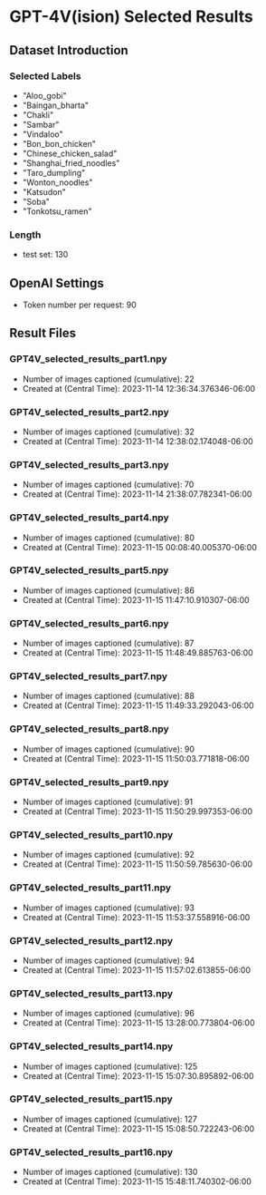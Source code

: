 # GPT-4V(ision) Selected Results
## Dataset Introduction
### Selected Labels
- "Aloo_gobi"
- "Baingan_bharta"
- "Chakli"
- "Sambar"
- "Vindaloo"
- "Bon_bon_chicken"
- "Chinese_chicken_salad"
- "Shanghai_fried_noodles"
- "Taro_dumpling"
- "Wonton_noodles"
- "Katsudon"
- "Soba"
- "Tonkotsu_ramen"
### Length
- test set: 130
## OpenAI Settings
- Token number per request: 90
## Result Files
### GPT4V_selected_results_part1.npy
- Number of images captioned (cumulative): 22
- Created at (Central Time): 2023-11-14 12:36:34.376346-06:00
### GPT4V_selected_results_part2.npy
- Number of images captioned (cumulative): 32
- Created at (Central Time): 2023-11-14 12:38:02.174048-06:00
### GPT4V_selected_results_part3.npy
- Number of images captioned (cumulative): 70
- Created at (Central Time): 2023-11-14 21:38:07.782341-06:00
### GPT4V_selected_results_part4.npy
- Number of images captioned (cumulative): 80
- Created at (Central Time): 2023-11-15 00:08:40.005370-06:00
### GPT4V_selected_results_part5.npy
- Number of images captioned (cumulative): 86
- Created at (Central Time): 2023-11-15 11:47:10.910307-06:00
### GPT4V_selected_results_part6.npy
- Number of images captioned (cumulative): 87
- Created at (Central Time): 2023-11-15 11:48:49.885763-06:00
### GPT4V_selected_results_part7.npy
- Number of images captioned (cumulative): 88
- Created at (Central Time): 2023-11-15 11:49:33.292043-06:00
### GPT4V_selected_results_part8.npy
- Number of images captioned (cumulative): 90
- Created at (Central Time): 2023-11-15 11:50:03.771818-06:00
### GPT4V_selected_results_part9.npy
- Number of images captioned (cumulative): 91
- Created at (Central Time): 2023-11-15 11:50:29.997353-06:00
### GPT4V_selected_results_part10.npy
- Number of images captioned (cumulative): 92
- Created at (Central Time): 2023-11-15 11:50:59.785630-06:00
### GPT4V_selected_results_part11.npy
- Number of images captioned (cumulative): 93
- Created at (Central Time): 2023-11-15 11:53:37.558916-06:00
### GPT4V_selected_results_part12.npy
- Number of images captioned (cumulative): 94
- Created at (Central Time): 2023-11-15 11:57:02.613855-06:00
### GPT4V_selected_results_part13.npy
- Number of images captioned (cumulative): 96
- Created at (Central Time): 2023-11-15 13:28:00.773804-06:00
### GPT4V_selected_results_part14.npy
- Number of images captioned (cumulative): 125
- Created at (Central Time): 2023-11-15 15:07:30.895892-06:00
### GPT4V_selected_results_part15.npy
- Number of images captioned (cumulative): 127
- Created at (Central Time): 2023-11-15 15:08:50.722243-06:00
### GPT4V_selected_results_part16.npy
- Number of images captioned (cumulative): 130
- Created at (Central Time): 2023-11-15 15:48:11.740302-06:00
